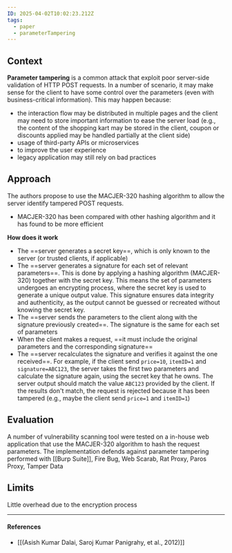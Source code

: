```yaml
---
ID: 2025-04-02T10:02:23.212Z
tags:
  - paper
  - parameterTampering
---
```

## Context

**Parameter tampering** is a common attack that exploit poor server-side validation of HTTP POST requests. In a number of scenario, it may make sense for the client to have some control over the parameters (even with business-critical information). This may happen because:
- the interaction flow may be distributed in multiple pages and the client may need to store important information to ease the server load (e.g., the content of the shopping kart may be stored in the client, coupon or discounts applied may be handled partially at the client side)
- usage of third-party APIs or microservices
- to improve the user experience
- legacy application may still rely on bad practices

## Approach

The authors propose to use the MACJER-320 hashing algorithm to allow the server identify tampered POST requests.
- MACJER-320 has been compared with other hashing algorithm and it has found to be more efficient

**How does it work**
- The ==server generates a secret key==, which is only known to the server (or trusted clients, if applicable)
- The ==server generates a signature for each set of relevant parameters==. This is done by applying a hashing algorithm (MACJER-320) together with the secret key. This means the set of parameters undergoes an encrypting process, where the secret key is used to generate a unique output value. This signature ensures data integrity and authenticity, as the output cannot be guessed or recreated without knowing the secret key.
- The ==server sends the parameters to the client along with the signature previously created==. The signature is the same for each set of parameters
- When the client makes a request, ==it must include the original parameters and the corresponding signature==
- The ==server recalculates the signature and verifies it against the one received==. For example, if the client send `price=10`, `itemID=1` and `signature=ABC123`, the server takes the first two parameters and calculate the signature again, using the secret key that he owns. The server output should match the value `ABC123` provided by the client. If the results don't match, the request is rejected because it has been tampered (e.g., maybe the client send `price=1` and `itemID=1`)

## Evaluation

A number of vulnerability scanning tool were tested on a in-house web application that use the MACJER-320 algorithm to hash the request parameters. The implementation defends against parameter tampering performed with [[Burp Suite]], Fire Bug, Web Scarab, Rat Proxy, Paros Proxy, Tamper Data

## Limits

Little overhead due to the encryption process

---
#### References
- [[(Asish Kumar Dalai, Saroj Kumar Panigrahy, et al., 2012)]]
